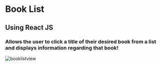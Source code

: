 # Book List
## Using React JS
### Allows the user to click a title of their desired book from a list and displays information regarding that book!

![booklistview](https://user-images.githubusercontent.com/18268127/29186422-0cfe3ea0-7dd2-11e7-9e0a-1ad2e0e15006.png)

